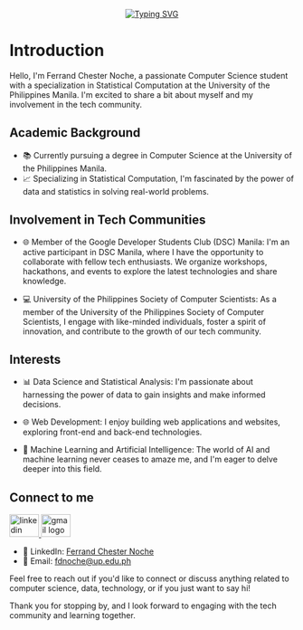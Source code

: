 <div align="center">
  
[![Typing SVG](https://readme-typing-svg.demolab.com?font=Gilroy&weight=700&size=40&pause=1000&color=00ff41&width=600&height=60&lines=Hi,+I'm+Ferrand+Chester+%F0%9F%8C%9F)](https://git.io/typing-svg)


###
</div>  

# Introduction

Hello, I'm Ferrand Chester Noche, a passionate Computer Science student with a specialization in Statistical Computation at the University of the Philippines Manila. I'm excited to share a bit about myself and my involvement in the tech community.

## Academic Background

- 📚 Currently pursuing a degree in Computer Science at the University of the Philippines Manila.
- 📈 Specializing in Statistical Computation, I'm fascinated by the power of data and statistics in solving real-world problems.

## Involvement in Tech Communities

- 🌐 Member of the Google Developer Students Club (DSC) Manila: I'm an active participant in DSC Manila, where I have the opportunity to collaborate with fellow tech enthusiasts. We organize workshops, hackathons, and events to explore the latest technologies and share knowledge.

- 💻 University of the Philippines Society of Computer Scientists: As a member of the University of the Philippines Society of Computer Scientists, I engage with like-minded individuals, foster a spirit of innovation, and contribute to the growth of our tech community.

## Interests

- 📊 Data Science and Statistical Analysis: I'm passionate about harnessing the power of data to gain insights and make informed decisions.

- 🌐 Web Development: I enjoy building web applications and websites, exploring front-end and back-end technologies.

- 🤖 Machine Learning and Artificial Intelligence: The world of AI and machine learning never ceases to amaze me, and I'm eager to delve deeper into this field.

## Connect to me
<a href="https://www.linkedin.com/in/ferrandchesternoche/">
  <img src="https://raw.githubusercontent.com/maurodesouza/profile-readme-generator/master/src/assets/icons/social/linkedin/default.svg" width="52" height="40" alt="linkedin logo" />
</a>
<a href="mailto:fdnoche@up.edu.ph">
  <img src="https://raw.githubusercontent.com/maurodesouza/profile-readme-generator/master/src/assets/icons/social/gmail/default.svg" width="52" height="40" alt="gmail logo" />
</a>


- 🔗 LinkedIn: [Ferrand Chester Noche](https://www.linkedin.com/in/ferrandchesternoche/)
- 📧 Email: fdnoche@up.edu.ph

Feel free to reach out if you'd like to connect or discuss anything related to computer science, data, technology, or if you just want to say hi!

Thank you for stopping by, and I look forward to engaging with the tech community and learning together.
